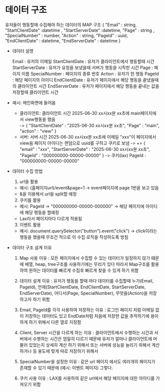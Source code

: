 
# 데이터 구조

유저들이 행동할때 수집해야 하는 데이터의 MAP 구조 
{
  "Email" : string, 
  "StartClientDate" :datetime , 
  "StartServerDate" :datetime, 
  "Page" : string , 
  "SpecialNumber" : number, 
  "Action" : string, 
  "PageId" : uuid, 
  "EndClientDate" : datetime,
  "EndServerDate" : datetime
}

- 데이터 설명  

  Email : 유저의 이메일
  StartClientDate : 유저가 클라이언트에서 행동할때 시간
  StartServerDate : 유저가 요청을 보냈을때 서버가 행동을 시작한 시간
  Page : 페이지 이름
  SpecialNumber : 페이지의 종류 번호
  Action : 유저가 한 행동
  PageId : 해당 페이지의 아이디
  EndClientDate : 유저가 페이지에서 해당 행동을 끝냈을때의 클라이언트 시간
  EndServerDate : 유저가 페이지에서 해당 행동을 끝내는 값을 저장할때 클라이언트 시간

- 예시: 메인화면에 들어옴 

  - 클라이언트: 클라이언트 시간 2025-06-30 xx시xx분 xx초에 main페이지에서 view행동을 했음  
    -> { "StartClientDate" : "2025-06-30 xx시xx분 xx초", "Page" : "main", "action" : "view" }
  - 서버: 서버 시간 2025-06-30 xx시xx분 xx초에 이메일 "xxx"이 페이지에서 view음 페이지 아이디는 랜덤으로 uuid를 구하고 쿠키로 보냄
    -> += { "email" : "xxx", "StartServerDate" : "2025-06-30 xx시xx분 xx초", "PageId" : "000000000-00000-00000" }
    -> 쿠키(lax) PageId : "000000000-00000-00000"


- 데이터 수집 방법 

  1. url을 활용 
    - 예시: (홈페이지url)/event&page=1 -> event페이지에 page 1번을 보고 있음
    - &을 이용해서 url을 split할 예정

  2. 쿠키를 활용
    - 예시: PageId -> "000000000-00000-000000" -> 해당 페이지에 아이디에 해당 행동을 할예정
    - Lax라서 페이지마다 다르게 적용됨
  
  3. 이벤트 활용
    - 예시: document.querySelector("button").event("click") -> click이라는 행동을 했을때 무조건 적으로 이 수집 로직을 작성하도록 
      방침

- 데이터 구조 설계 이유

  1. Map 사용 이유
    : 모든 페이지에서 수집할 수 있는 데이터가 일정하지 않기 떄문에 배열, heap, tree구조를 사용하기에는 무리가 있다 따라서 Map구조를 
      활용하여 원하는 데이터를 빠르게 수집후 빠르게 찾을 수 있게 하기 위함

  2. 데이터 설계 이유
    : 유저가 행동을 할때 마다 데이터를 수집할때 누가(Email, PageId), 언제(StartClientDate, EndClientDate, StartServerDate, EndServerDate),
    어디서(Page, SpecialNumber), 무엇을(Action)을 저장하고자 하기 위함

  3. Email, PageId를 각각 사용하여 저장하는 이유 
    : 로그인 페이지 처럼 이메일 없이 저장하는 데이터도 있고 EndDate처럼 처음에 저장한 값을 추적하기에 용이하게 하기 위해서
      다른 열로 지정함

  4. Client, Server 시간을 다르게 하는 이유
    : 클라이언트에서 수행하는 시간과 서버에서 수행하는 시간은 엄밀히 다르기 때문에 유저가 얼마나 클라이언트에 머물러 있었는지 
      상세히 계산 하기 위해서 또는 서버에 성능을 늘리기 위해서 계산 하거나 등 용도에 맞게 따로 저장하기 위해서

  5. SpecialNumber을 설정한 이유 
    : 같은 url 페이지 에서도 여러개의 페이지가 존재할 수 있기 때문에 (예시: 이벤트 페이지) 그렇다.

  6. 쿠키 사용 이유
    : LAX를 사용하여 같은 url에서 해당 페이지에 대한 아이디를 가져오기 위함

  